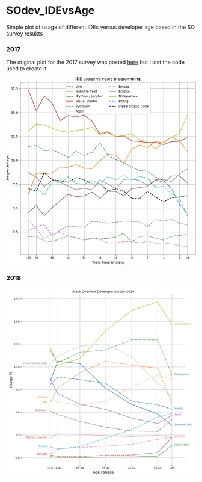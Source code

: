 # SOdev_IDEvsAge

Simple plot of usage of different IDEs versus developer age based in the SO survey resukts

### 2017

The original plot for the 2017 survey was posted [here](https://meta.stackoverflow.com/questions/350926/2017-survey-vim-is-for-old-people-joking) but I lost the code used to create it.

![alt text](https://github.com/Gabriel-p/SOdev_IDEvsAge/blob/master/2017.png)

### 2018

![alt text](https://github.com/Gabriel-p/SOdev_IDEvsAge/blob/master/SO_2018.png)

